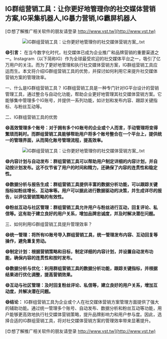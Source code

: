 ## **IG群组营销工具：让你更好地管理你的社交媒体营销方案,IG采集机器人,IG暴力营销,IG霸屏机器人**

[😍想了解推广相关软件的朋友请登录 http://www.vst.tw](http://www.vst.tw)

 <center><img src="https://vst.tw/MP4/tuiguang/png/1.png" alt="IG群组营销工具：让你更好地管理你的社交媒体营销方案_.txt"></center>

**😄引言：**
在当今数字化时代，社交媒体已成为企业推广和品牌营销的重要渠道之一。Instagram（以下简称IG）作为全球最受欢迎的社交媒体平台之一，吸引了亿万用户的关注。而为了更好地管理和执行社交媒体营销方案，IG群组营销工具应运而生。本文将介绍IG群组营销工具的优势，并探讨如何利用它来提升社交媒体营销方案的管理效率。

一、什么是IG群组营销工具？
IG群组营销工具是一种专门针对IG平台设计的营销管理工具，通过整合与自动化功能，帮助企业更好地管理其社交媒体营销方案。它能够集中管理多个IG账号，并提供一系列功能，如计划和发布内容、跟踪关键指标、与粉丝互动等。

二、IG群组营销工具的优势

**😄高效管理多个账号：对于拥有多个IG账号的企业或个人而言，手动管理将变得繁琐而耗时。而群组营销工具能够帮助用户将多个账号整合在一个平台上，提供统一的管理界面，从而简化账号管理流程，提高效率。**

 <center><img src="https://vst.tw/MP4/tuiguang/png/6.png" alt="IG群组营销工具：让你更好地管理你的社交媒体营销方案_.txt"></center>

**😄内容计划与自动发布：群组营销工具可以帮助用户制定详细的内容计划，并自动按计划发布。这不仅节省了用户的时间和精力，还确保了内容的连贯性和稳定性。**

**😄数据分析与报告生成：群组营销工具提供丰富的数据分析功能，可以跟踪关键指标如粉丝增长、互动率等。用户可以据此进行数据驱动的决策，并生成详尽的报告，以评估营销策略的有效性。**

**😄粉丝互动与社区管理：群组营销工具允许用户与粉丝进行互动，回复评论、私信等。这有助于建立良好的用户关系，增加品牌忠诚度，并及时解决潜在问题。**

三、如何利用IG群组营销工具提升管理效率？

**😄统一管理：将所有IG账号导入群组营销工具，统一管理发布内容、互动回复等操作，避免重复劳动。**

**😄制定计划：根据营销策略和目标，制定详细的内容计划，并设置自动发布功能，确保内容的连贯性和按时发布。**

**😄数据分析与优化：利用群组营销工具的数据分析功能，跟踪关键指标，并根据结果进行优化调整，提高营销效果。**

**😄互动与社区管理：及时回复粉丝评论、私信等，建立良好的用户关系，增加互动度，并解决潜在问题。**

**😄结论：**
IG群组营销工具为企业或个人在社交媒体营销方案管理方面提供了强大的辅助功能。通过统一管理多个账号、自动发布、数据分析和粉丝互动等功能，用户能够更高效地执行社交媒体营销策略，提升品牌影响力和用户参与度。因此，选择合适的IG群组营销工具，将对社交媒体营销方案的管理效率带来显著提升。

[😍想了解推广相关软件的朋友请登录 http://www.vst.tw](http://www.vst.tw)



